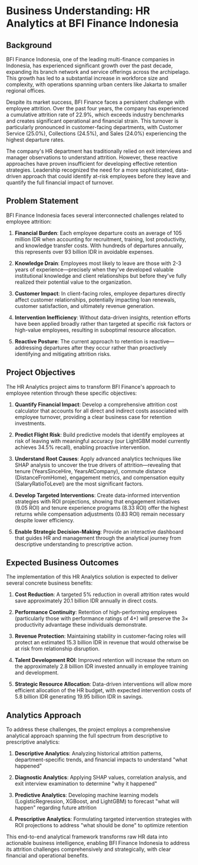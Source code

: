 # Business Understanding: HR Analytics at BFI Finance Indonesia

## Background

BFI Finance Indonesia, one of the leading multi-finance companies in Indonesia, has experienced significant growth over the past decade, expanding its branch network and service offerings across the archipelago. This growth has led to a substantial increase in workforce size and complexity, with operations spanning urban centers like Jakarta to smaller regional offices.

Despite its market success, BFI Finance faces a persistent challenge with employee attrition. Over the past four years, the company has experienced a cumulative attrition rate of 22.9%, which exceeds industry benchmarks and creates significant operational and financial strain. This turnover is particularly pronounced in customer-facing departments, with Customer Service (25.0%), Collections (24.5%), and Sales (24.0%) experiencing the highest departure rates.

The company's HR department has traditionally relied on exit interviews and manager observations to understand attrition. However, these reactive approaches have proven insufficient for developing effective retention strategies. Leadership recognized the need for a more sophisticated, data-driven approach that could identify at-risk employees before they leave and quantify the full financial impact of turnover.

## Problem Statement

BFI Finance Indonesia faces several interconnected challenges related to employee attrition:

1. **Financial Burden**: Each employee departure costs an average of 105 million IDR when accounting for recruitment, training, lost productivity, and knowledge transfer costs. With hundreds of departures annually, this represents over 93 billion IDR in avoidable expenses.

2. **Knowledge Drain**: Employees most likely to leave are those with 2-3 years of experience—precisely when they've developed valuable institutional knowledge and client relationships but before they've fully realized their potential value to the organization.

3. **Customer Impact**: In client-facing roles, employee departures directly affect customer relationships, potentially impacting loan renewals, customer satisfaction, and ultimately revenue generation.

4. **Intervention Inefficiency**: Without data-driven insights, retention efforts have been applied broadly rather than targeted at specific risk factors or high-value employees, resulting in suboptimal resource allocation.

5. **Reactive Posture**: The current approach to retention is reactive—addressing departures after they occur rather than proactively identifying and mitigating attrition risks.

## Project Objectives

The HR Analytics project aims to transform BFI Finance's approach to employee retention through these specific objectives:

1. **Quantify Financial Impact**: Develop a comprehensive attrition cost calculator that accounts for all direct and indirect costs associated with employee turnover, providing a clear business case for retention investments.

2. **Predict Flight Risk**: Build predictive models that identify employees at risk of leaving with meaningful accuracy (our LightGBM model currently achieves 34.5% recall), enabling proactive intervention.

3. **Understand Root Causes**: Apply advanced analytics techniques like SHAP analysis to uncover the true drivers of attrition—revealing that tenure (YearsSinceHire, YearsAtCompany), commute distance (DistanceFromHome), engagement metrics, and compensation equity (SalaryRatioToLevel) are the most significant factors.

4. **Develop Targeted Interventions**: Create data-informed intervention strategies with ROI projections, showing that engagement initiatives (9.05 ROI) and tenure experience programs (8.33 ROI) offer the highest returns while compensation adjustments (0.83 ROI) remain necessary despite lower efficiency.

5. **Enable Strategic Decision-Making**: Provide an interactive dashboard that guides HR and management through the analytical journey from descriptive understanding to prescriptive action.

## Expected Business Outcomes

The implementation of this HR Analytics solution is expected to deliver several concrete business benefits:

1. **Cost Reduction**: A targeted 5% reduction in overall attrition rates would save approximately 20.1 billion IDR annually in direct costs.

2. **Performance Continuity**: Retention of high-performing employees (particularly those with performance ratings of 4+) will preserve the 3× productivity advantage these individuals demonstrate.

3. **Revenue Protection**: Maintaining stability in customer-facing roles will protect an estimated 15.3 billion IDR in revenue that would otherwise be at risk from relationship disruption.

4. **Talent Development ROI**: Improved retention will increase the return on the approximately 2.8 billion IDR invested annually in employee training and development.

5. **Strategic Resource Allocation**: Data-driven interventions will allow more efficient allocation of the HR budget, with expected intervention costs of 5.8 billion IDR generating 19.95 billion IDR in savings.

## Analytics Approach

To address these challenges, the project employs a comprehensive analytical approach spanning the full spectrum from descriptive to prescriptive analytics:

1. **Descriptive Analytics**: Analyzing historical attrition patterns, department-specific trends, and financial impacts to understand "what happened"

2. **Diagnostic Analytics**: Applying SHAP values, correlation analysis, and exit interview examination to determine "why it happened"

3. **Predictive Analytics**: Developing machine learning models (LogisticRegression, XGBoost, and LightGBM) to forecast "what will happen" regarding future attrition

4. **Prescriptive Analytics**: Formulating targeted intervention strategies with ROI projections to address "what should be done" to optimize retention

This end-to-end analytical framework transforms raw HR data into actionable business intelligence, enabling BFI Finance Indonesia to address its attrition challenges comprehensively and strategically, with clear financial and operational benefits.